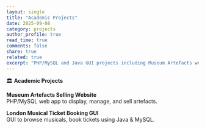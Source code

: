 ```yaml
---
layout: single
title: "Academic Projects"
date: 2025-09-08
category: projects
author_profile: true
read_time: true
comments: false
share: true
related: true
excerpt: "PHP/MySQL and Java GUI projects including Museum Artefacts website and Musical Ticket Booking app."
---
```

🏛️ **Academic Projects**

**Museum Artefacts Selling Website**  
PHP/MySQL web app to display, manage, and sell artefacts.  


**London Musical Ticket Booking GUI**  
GUI to browse musicals, book tickets using Java & MySQL.  


